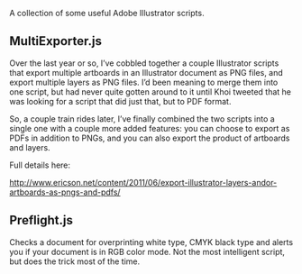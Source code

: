 A collection of some useful Adobe Illustrator scripts.

MultiExporter.js
---------------

Over the last year or so, I’ve cobbled together a couple Illustrator
scripts that export multiple artboards in an Illustrator document as
PNG files, and export multiple layers as PNG files. I’d been meaning
to merge them into one script, but had never quite gotten around to it
until Khoi tweeted that he was looking for a script that did just
that, but to PDF format.

So, a couple train rides later, I’ve finally combined the two scripts
into a single one with a couple more added features: you can choose to
export as PDFs in addition to PNGs, and you can also export the
product of artboards and layers.

Full details here: 

  http://www.ericson.net/content/2011/06/export-illustrator-layers-andor-artboards-as-pngs-and-pdfs/



Preflight.js
------------

Checks a document for overprinting white type, CMYK black type and
alerts you if your document is in RGB color mode. Not the most
intelligent script, but does the trick most of the time.
 
